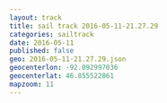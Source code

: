 ```yaml
---
layout: track
title: sail track 2016-05-11-21.27.29
categories: sailtrack
date: 2016-05-11
published: false
geo: 2016-05-11-21.27.29.json
geocenterlon: -92.092997036
geocenterlat: 46.855522861
mapzoom: 11
---
```


